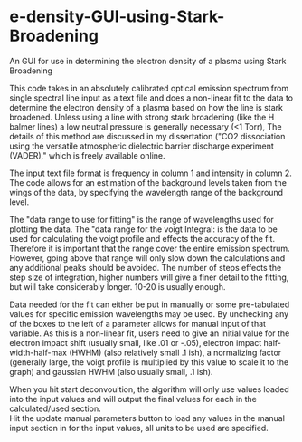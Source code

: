 # e-density-GUI-using-Stark-Broadening
An GUI for use in determining the electron density of a plasma using Stark Broadening

This code takes in an absolutely calibrated optical emission spectrum from single spectral line input as a text file and 
does a non-linear fit to the data to determine the electron density of a plasma based on how the line is stark broadened. 
Unless using a line with strong stark broadening (like the H balmer lines) a low neutral pressure is generally necessary (<1 Torr), 
The details of this method are discussed in my dissertation ("CO2 dissociation using the versatile atmospheric dielectric 
barrier discharge experiment (VADER)," which is freely available online.

The input text file format is frequency in column 1 and intensity in column 2.  
The code allows for an estimation of the background levels taken from the wings of the data, by specifying 
the wavelength range of the background level.

The "data range to use for fitting" is the range of wavelengths used for plotting the data.
The "data range for the voigt Integral: is the data to be used for calculating the voigt profile 
and effects the accuracy of the fit. Therefore it is important that the range cover the entire emission spectrum.  However,
going above that range will only slow down the calculations and any additional peaks should be avoided.
The number of steps effects the step size of integration, higher numbers will give a finer detail to the fitting,
but will take considerably longer.  10-20 is usually enough.

Data needed for the fit can either be put in manually or some pre-tabulated values for specific emission wavelengths may be used.
By unchecking any of the boxes to the left of a parameter allows for manual input of that variable. 
As this is a non-linear fit, users need to give an initial value for the electron impact shift (usually small, like .01 or -.05), 
electron impact half-width-half-max (HWHM) (also relatively small .1 ish), a normalizing factor (generally large, the voigt 
profile is multiplied by this value to scale it to the graph) and gaussian HWHM (also usually small, .1 ish).

When you hit start deconvoultion, the algorithm will only use values loaded into the input values and will output the final
values for each in the calculated/used section.  
Hit the update manual parameters button to load any values in the manual input section in for the input values, all units 
to be used are specified.  
